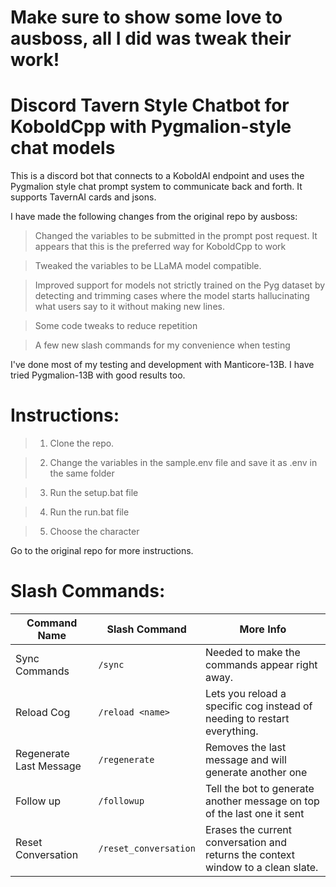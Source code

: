 # Make sure to show some love to ausboss, all I did was tweak their work!

# Discord Tavern Style Chatbot for KoboldCpp with Pygmalion-style chat models
This is a discord bot that connects to a KoboldAI endpoint and uses the Pygmalion style chat prompt system to communicate back and forth. It supports TavernAI cards and jsons.

I have made the following changes from the original repo by ausboss:

> Changed the variables to be submitted in the prompt post request. It appears that this is the preferred way for KoboldCpp to work

> Tweaked the variables to be LLaMA model compatible.

> Improved support for models not strictly trained on the Pyg dataset by detecting and trimming cases where the model starts hallucinating what users say to it without making new lines.

> Some code tweaks to reduce repetition

> A few new slash commands for my convenience when testing

I've done most of my testing and development with Manticore-13B. I have tried Pygmalion-13B with good results too.



# Instructions: 
>1. Clone the repo.

>2. Change the variables in the sample.env file and save it as .env in the same folder

>3. Run the setup.bat file

>4. Run the run.bat file

>5. Choose the character

Go to the original repo for more instructions.


# Slash Commands: 

| Command Name   | Slash Command    | More Info                                                                               |
| ---            | ---              | ---                                                                                     |
| Sync Commands  | `/sync`          | Needed to make the commands appear right away.                                         |
| Reload Cog     | `/reload <name>` | Lets you reload a specific cog instead of needing to restart everything.               |
|Regenerate Last Message| `/regenerate`| Removes the last message and will generate another one                |
| Follow up      | `/followup`      | Tell the bot to generate another message on top of the last one it sent  |
| Reset Conversation    | `/reset_conversation`      | Erases the current conversation and returns the context window to a clean slate. |
